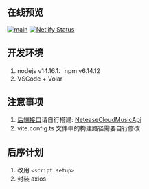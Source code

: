 ## 在线预览
[![main](https://github.com/xtyuns/MusicApp/actions/workflows/gh-pages.yml/badge.svg?branch=main)](https://xtyuns.github.io/MusicApp)
[![Netlify Status](https://api.netlify.com/api/v1/badges/86d022ba-0a44-42d1-9b96-9afa5dd730db/deploy-status)](https://dev-music-xt.netlify.app)


## 开发环境
1. nodejs v14.16.1、npm v6.14.12
2. VSCode + Volar


## 注意事项
1. [后端接口](./.env#L1)请自行搭建: [NeteaseCloudMusicApi](https://github.com/Binaryify/NeteaseCloudMusicApi)
2. vite.config.ts 文件中的构建路径需要自行修改


## 后序计划
1. 改用 ```<script setup>```
2. 封装 axios
